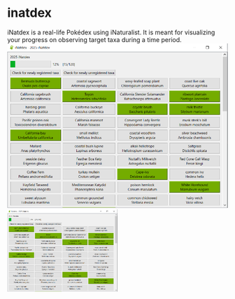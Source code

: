 # inatdex
iNatdex is a real-life Pokédex using iNaturalist. It is meant for visualizing your progress on observing target taxa during a time period.
![Example image of iNatdex](assets/preview.PNG)
<img src="assets/preview.PNG" alt="Example image of iNatdex" width="50%"/>
